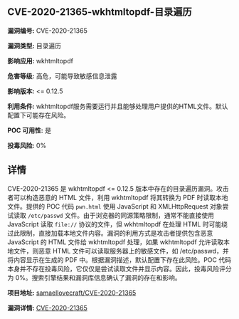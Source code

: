 ## CVE-2020-21365-wkhtmltopdf-目录遍历

**漏洞编号:** CVE-2020-21365

**漏洞类型:** 目录遍历

**影响应用:** wkhtmltopdf

**危害等级:** 高危，可能导致敏感信息泄露

**影响版本:** <= 0.12.5

**利用条件:** wkhtmltopdf服务需要运行并且能够处理用户提供的HTML文件。默认配置下可能存在风险。

**POC 可用性:** 是

**投毒风险:** 0%

## 详情

CVE-2020-21365 是 wkhtmltopdf <= 0.12.5 版本中存在的目录遍历漏洞。攻击者可以构造恶意的 HTML 文件，利用 wkhtmltopdf 将其转换为 PDF 时读取本地文件。提供的 POC 代码 `pwn.html` 使用 JavaScript 和 XMLHttpRequest 对象尝试读取 `/etc/passwd` 文件。由于浏览器的同源策略限制，通常不能直接使用 JavaScript 读取 `file://` 协议的文件，但 wkhtmltopdf 在处理 HTML 时可能绕过此限制，直接加载本地文件内容。漏洞的利用方式是攻击者提供包含恶意 JavaScript 的 HTML 文件给 wkhtmltopdf 处理，如果 wkhtmltopdf 允许读取本地文件，则恶意 HTML 文件可以读取服务器上的敏感文件，如 /etc/passwd，并将内容显示在生成的 PDF 中。根据漏洞描述，默认配置下存在此风险。POC 代码本身并不存在投毒风险，它仅仅是尝试读取文件并显示内容。因此，投毒风险评分为 0%。搜索引擎结果和漏洞库信息确认了漏洞的存在和影响。

**项目地址:** [samaellovecraft/CVE-2020-21365](https://github.com/samaellovecraft/CVE-2020-21365)

**漏洞详情:** [CVE-2020-21365](https://nvd.nist.gov/vuln/detail/CVE-2020-21365)
